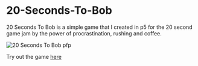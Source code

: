 # 20-Seconds-To-Bob
20 Seconds To Bob is a simple game that I created in p5 for the 20 second game jam by the power of procrastination, rushing and coffee.

![20 Seconds To Bob pfp](https://img.itch.zone/aW1nLzEwNzAzNDM4LnBuZw==/105x83%23/ypstA1.png)

Try out the game [here](https://randomgamingdev.itch.io/20-seconds-to-bob)
